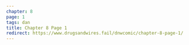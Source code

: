 ```yaml
---
chapter: 8
page: 1
tags: dan
title: Chapter 8 Page 1
redirect: https://www.drugsandwires.fail/dnwcomic/chapter-8-page-1/
---
```


